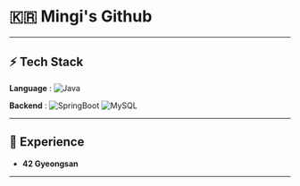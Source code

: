 # 🇰🇷 Mingi's Github

---

## ⚡️ Tech Stack

**Language** : ![Java](https://img.shields.io/badge/Java-ED8B00?style=for-the-badge&logo=java&logoColor=white)

**Backend** : 
![SpringBoot](https://img.shields.io/badge/SpringBoot-6DB33F?style=for-the-badge&logo=springboot&logoColor=white)
![MySQL](https://img.shields.io/badge/mysql-4479A1?style=for-the-badge&logo=mysql&logoColor=white)


---

## 🚀 Experience
- **42 Gyeongsan**


---
